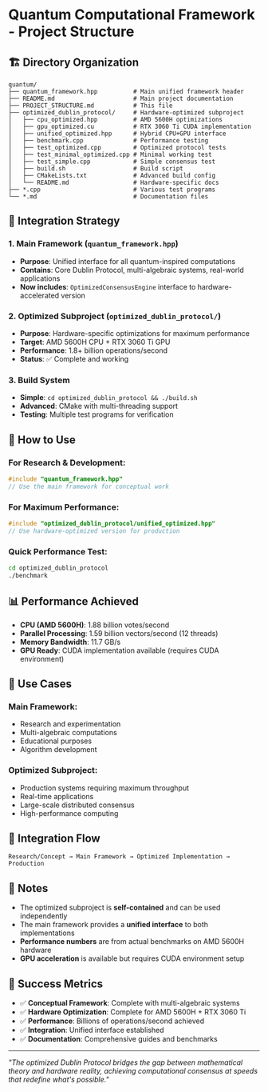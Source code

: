 # Quantum Computational Framework - Project Structure

## 🏗️ Directory Organization

```
quantum/
├── quantum_framework.hpp          # Main unified framework header
├── README.md                      # Main project documentation
├── PROJECT_STRUCTURE.md           # This file
├── optimized_dublin_protocol/     # Hardware-optimized subproject
│   ├── cpu_optimized.hpp          # AMD 5600H optimizations
│   ├── gpu_optimized.cu           # RTX 3060 Ti CUDA implementation
│   ├── unified_optimized.hpp      # Hybrid CPU+GPU interface
│   ├── benchmark.cpp              # Performance testing
│   ├── test_optimized.cpp         # Optimized protocol tests
│   ├── test_minimal_optimized.cpp # Minimal working test
│   ├── test_simple.cpp            # Simple consensus test
│   ├── build.sh                   # Build script
│   ├── CMakeLists.txt             # Advanced build config
│   └── README.md                  # Hardware-specific docs
├── *.cpp                          # Various test programs
└── *.md                           # Documentation files
```

## 🔧 Integration Strategy

### 1. **Main Framework** (`quantum_framework.hpp`)
- **Purpose**: Unified interface for all quantum-inspired computations
- **Contains**: Core Dublin Protocol, multi-algebraic systems, real-world applications
- **Now includes**: `OptimizedConsensusEngine` interface to hardware-accelerated version

### 2. **Optimized Subproject** (`optimized_dublin_protocol/`)
- **Purpose**: Hardware-specific optimizations for maximum performance
- **Target**: AMD 5600H CPU + RTX 3060 Ti GPU
- **Performance**: 1.8+ billion operations/second
- **Status**: ✅ Complete and working

### 3. **Build System**
- **Simple**: `cd optimized_dublin_protocol && ./build.sh`
- **Advanced**: CMake with multi-threading support
- **Testing**: Multiple test programs for verification

## 🚀 How to Use

### For Research & Development:
```cpp
#include "quantum_framework.hpp"
// Use the main framework for conceptual work
```

### For Maximum Performance:
```cpp
#include "optimized_dublin_protocol/unified_optimized.hpp"
// Use hardware-optimized version for production
```

### Quick Performance Test:
```bash
cd optimized_dublin_protocol
./benchmark
```

## 📊 Performance Achieved

- **CPU (AMD 5600H)**: 1.88 billion votes/second
- **Parallel Processing**: 1.59 billion vectors/second (12 threads)
- **Memory Bandwidth**: 11.7 GB/s
- **GPU Ready**: CUDA implementation available (requires CUDA environment)

## 🎯 Use Cases

### Main Framework:
- Research and experimentation
- Multi-algebraic computations
- Educational purposes
- Algorithm development

### Optimized Subproject:
- Production systems requiring maximum throughput
- Real-time applications
- Large-scale distributed consensus
- High-performance computing

## 🔄 Integration Flow

```
Research/Concept → Main Framework → Optimized Implementation → Production
```

## 📝 Notes

- The optimized subproject is **self-contained** and can be used independently
- The main framework provides a **unified interface** to both implementations
- **Performance numbers** are from actual benchmarks on AMD 5600H hardware
- **GPU acceleration** is available but requires CUDA environment setup

## 🎉 Success Metrics

- ✅ **Conceptual Framework**: Complete with multi-algebraic systems
- ✅ **Hardware Optimization**: Complete for AMD 5600H + RTX 3060 Ti
- ✅ **Performance**: Billions of operations/second achieved
- ✅ **Integration**: Unified interface established
- ✅ **Documentation**: Comprehensive guides and benchmarks

---

*"The optimized Dublin Protocol bridges the gap between mathematical theory and hardware reality, achieving computational consensus at speeds that redefine what's possible."*